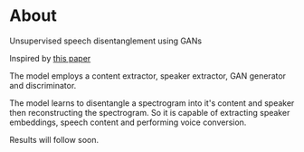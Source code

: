 # About
Unsupervised speech disentanglement using GANs

Inspired by [this paper](https://arxiv.org/abs/2005.12963)

The model employs a content extractor, speaker extractor, GAN generator and discriminator. 

The model learns to disentangle a spectrogram into it's content and speaker then reconstructing the spectrogram. So it is capable of extracting speaker embeddings, speech content and performing voice conversion. 

Results will follow soon.
